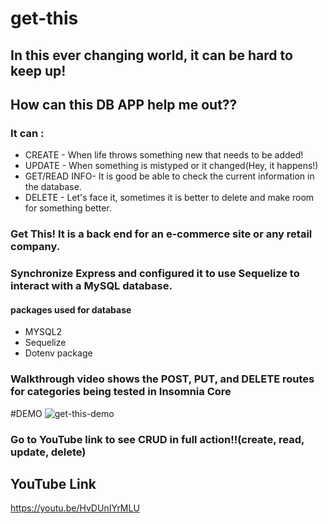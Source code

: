 # get-this

## In this ever changing world, it can be hard to keep up!
## How can this DB APP help me out??
### It can :
* CREATE - When life throws something new that needs to be added!
* UPDATE - When something is mistyped or it changed(Hey, it happens!)
* GET/READ INFO- It is good be able to check the current information in the database.
* DELETE - Let's face it, sometimes it is better to delete and make room for something better.


### Get This! It is a back end for an e-commerce site or any retail company.



### Synchronize Express and configured it to use Sequelize to interact with a MySQL database.

#### packages used for database

* MYSQL2
* Sequelize
* Dotenv package




### Walkthrough video shows the POST, PUT, and DELETE routes for categories being tested in Insomnia Core

#DEMO
![get-this-demo](https://user-images.githubusercontent.com/80286982/129137032-4107091e-c005-49bf-bde4-ebf420378864.gif)

### Go to YouTube link to see CRUD in full action!!(create, read, update, delete)

## YouTube Link
https://youtu.be/HvDUnIYrMLU
